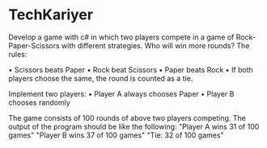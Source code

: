 # TechKariyer

Develop a game with c# in which two players compete in a game of Rock-Paper-Scissors with different strategies. Who will win more rounds? The rules:

•	Scissors beats Paper
•	Rock beat Scissors
•	Paper beats Rock
•	If both players choose the same, the round is counted as a tie.

Implement two players:
•	Player A always chooses Paper
•	Player B chooses randomly

The game consists of 100 rounds of above two players competing. The output of the program should be like the following:
"Player A wins 31 of 100 games"
"Player B wins 37 of 100 games"
"Tie: 32 of 100 games"
